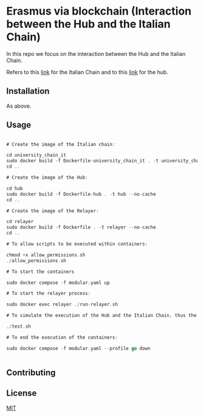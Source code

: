 # Erasmus via blockchain (Interaction between the Hub and the Italian Chain)

In this repo we focus on the interaction between the Hub and the Italian Chain.

Refers to this [link](https://github.com/mauroorru3/erasmus_via_blockchain) for the Italian Chain and to this [link](https://github.com/mauroorru3/-erasmus_via_blockchain_hub) for the hub.

## Installation

As above.

## Usage



```go

# Create the image of the Italian chain:

cd university_chain_it
sudo docker build -f Dockerfile-university_chain_it . -t university_chain_it --no-cache 
cd ..

# Create the image of the Hub:

cd hub
sudo docker build -f Dockerfile-hub . -t hub --no-cache 
cd ..

# Create the image of the Relayer:

cd relayer 
sudo docker build -f Dockerfile . -t relayer --no-cache 
cd .. 

# To allow scripts to be executed within containers:

chmod +x allow_permissions.sh 
./allow_permissions.sh 

# To start the containers

sudo docker compose -f modular.yaml up 

# To start the relayer process:

sudo docker exec relayer ./run-relayer.sh 

# To simulate the execution of the Hub and the Italian Chain, thus the chains configuration, the insertion of a student, the student's exams and so on:

./test.sh 

# To end the execution of the containers:

sudo docker compose -f modular.yaml --profile go down 



```

## Contributing



## License

[MIT](https://choosealicense.com/licenses/mit/)
